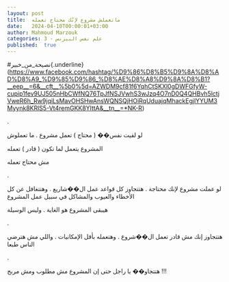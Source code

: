 ```yaml
---
layout: post
title:  ماتعملش مشروع لإنّك محتاج تعمله
date:   2024-04-10T00:00:01+03:00
author: Mahmoud Marzouk
categories: 3 - علم نفس البيزنس
published:  true
---
```

\#نصيحة_من_خبير{.underline}(https://www.facebook.com/hashtag/%D9%86%D8%B5%D9%8A%D8%AD%D8%A9_%D9%85%D9%86_%D8%AE%D8%A8%D9%8A%D8%B1?__eep__=6&__cft__%5b0%5d=AZWDM9cf81f6YqhCtSKXl0gDWFGfyW-cupip1fev9UJ505nHbCWfNQ76TpJfNSJVwhS3wJzq4O7nD0Q4QHBvh5lctjVweR6h_Rw9jqiLsMavOHSHwAnsWQNSQjHOiRqUduajqMhackEgjlYYUM3Myynk8KRlS5-Vt4remGKK8YlttA&__tn__=*NK-R)

.

لو لقيت نفس�� ( محتاج ) تعمل مشروع . ما تعملوش

المشروع يتعمل لما تكون ( قادر ) تعمله

مش محتاج تعمله

.

لو عملت مشروع لإنك محتاجة . هتتجاوز كل قواعد عمل ال��شاريع . وهتتغافل عن
كل الأخطاء والعيوب والمشاكل في سبيل عمل المشروع

هيبقى المشروع هو الغاية . وليس الوسيلة

.

هتتجاوز إنك مش قادر تعمل ال��شروع . وهتعمله بأقل الإمكانيات . واللي مش
هترضي الناس طبعا

.

هتتجاو�� يا راجل حتى إن المشروع مش مطلوب ومش مربح !!!
